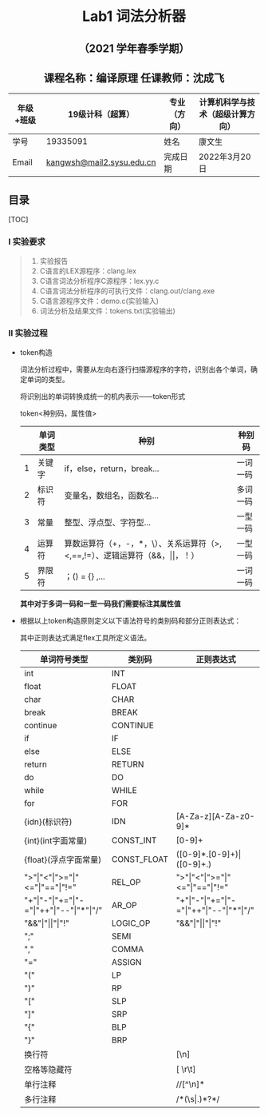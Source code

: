# <center>Lab1 词法分析器

## <center> （2021 学年春季学期）

## <center>课程名称：编译原理 任课教师：沈成飞

| 年级+班级 | 19级计科（超算）          | 专业（方向） | 计算机科学与技术（超级计算方向） |
| --------- | ------------------------- | ------------ | -------------------------------- |
| 学号      | 19335091                  | 姓名         | 康文生                           |
| Email     | kangwsh@mail2.sysu.edu.cn | 完成日期     | 2022年3月20日                    |

## 目录

[TOC]

### Ⅰ 实验要求

> 1. 实验报告
> 2. C语言的LEX源程序：clang.lex
> 3. C语言词法分析程序C源程序：lex.yy.c
> 4. C语言词法分析程序的可执行文件：clang.out/clang.exe
> 5. C语言源程序文件：demo.c(实验输入)
> 6. 词法分析及结果文件：tokens.txt(实验输出)

### Ⅱ 实验过程

+ token构造

  词法分析过程中，需要从左向右逐行扫描源程序的字符，识别出各个单词，确定单词的类型。

  将识别出的单词转换成统一的机内表示——token形式

  token<种别码，属性值>

  |      | 单词类型 | 种别                                                         | 种别码   |
  | ---- | -------- | ------------------------------------------------------------ | -------- |
  | 1    | 关键字   | if，else，return，break...                                   | 一词一码 |
  | 2    | 标识符   | 变量名，数组名，函数名...                                    | 多词一码 |
  | 3    | 常量     | 整型、浮点型、字符型...                                      | 一型一码 |
  | 4    | 运算符   | 算数运算符（+，-，*，\）、关系运算符（>,<,==,!=）、逻辑运算符（&&，\|\|，！） | 一型一码 |
  | 5    | 界限符   | ；() = {} ,...                                               | 一词一码 |

  **其中对于多词一码和一型一码我们需要标注其属性值**

+ 根据以上token构造原则定义以下语法符号的类别码和部分正则表达式：

  其中正则表达式满足flex工具所定义语法。

  | 单词符号类型                               | 类别码      | 正则表达式                                 |
  | ------------------------------------------ | ----------- | ------------------------------------------ |
  | int                                        | INT         |                                            |
  | float                                      | FLOAT       |                                            |
  | char                                       | CHAR        |                                            |
  | break                                      | BREAK       |                                            |
  | continue                                   | CONTINUE    |                                            |
  | if                                         | IF          |                                            |
  | else                                       | ELSE        |                                            |
  | return                                     | RETURN      |                                            |
  | do                                         | DO          |                                            |
  | while                                      | WHILE       |                                            |
  | for                                        | FOR         |                                            |
  | {idn}(标识符)                              | IDN         | \[A-Za-z][A-Za-z0-9]*                      |
  | {int}(int字面常量)                         | CONST_INT   | \[0-9]+                                    |
  | {float}(浮点字面常量)                      | CONST_FLOAT | (\[0-9]*\.[0-9]+)\|([0-9]+\.)              |
  | ">"\|"<"\|">="\|"<="\|"=="\|"!="           | REL_OP      | ">"\|"<"\|">="\|"<="\|"=="\|"!="           |
  | "+"\|"-"\|"+="\|"-="\|"++"\|"--"\|"*"\|"/" | AR_OP       | "+"\|"-"\|"+="\|"-="\|"++"\|"--"\|"*"\|"/" |
  | "&&"\|"\|\|"\|"!"                          | LOGIC_OP    | "&&"\|"\|\|"\|"!"                          |
  | ";"                                        | SEMI        |                                            |
  | ","                                        | COMMA       |                                            |
  | "="                                        | ASSIGN      |                                            |
  | "("                                        | LP          |                                            |
  | ")"                                        | RP          |                                            |
  | "["                                        | SLP         |                                            |
  | "]"                                        | SRP         |                                            |
  | "{"                                        | BLP         |                                            |
  | "}"                                        | BRP         |                                            |
  | 换行符                                     |             | [\n]                                       |
  | 空格等隐藏符                               |             | [ \r\t]                                    |
  | 单行注释                                   |             | \/\/\[^\n]*                                |
  | 多行注释                                   |             | \/\*(\s\|.)*?\*\/                          |